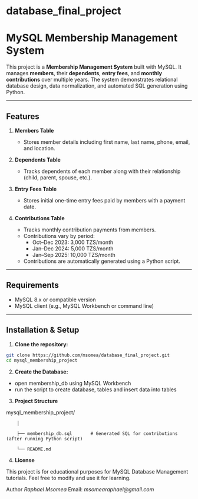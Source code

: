 # database_final_project
# MySQL Membership Management System

This project is a **Membership Management System** built with MySQL. It manages **members**, their **dependents**, **entry fees**, and **monthly contributions** over multiple years. The system demonstrates relational database design, data normalization, and automated SQL generation using Python.

---

## Features

1. **Members Table**
   - Stores member details including first name, last name, phone, email, and location.
   
2. **Dependents Table**
   - Tracks dependents of each member along with their relationship (child, parent, spouse, etc.).
   
3. **Entry Fees Table**
   - Stores initial one-time entry fees paid by members with a payment date.
   
4. **Contributions Table**
   - Tracks monthly contribution payments from members.
   - Contributions vary by period:
     - Oct–Dec 2023: 3,000 TZS/month
     - Jan–Dec 2024: 5,000 TZS/month
     - Jan–Sep 2025: 10,000 TZS/month
   - Contributions are automatically generated using a Python script.

---

## Requirements

- MySQL 8.x or compatible version
- MySQL client (e.g., MySQL Workbench or command line)

---

## Installation & Setup

1. **Clone the repository:**
```bash
git clone https://github.com/msomea/database_final_project.git
cd mysql_membership_project
```

2. **Create the Database:**
- open membership_db using MySQL Workbench
- run the script to create database, tables and insert data into tables

3. **Project Structure**

mysql_membership_project/

        │

        ├── membership_db.sql       # Generated SQL for contributions (after running Python script)

        └── README.md

4. **License**

This project is for educational purposes for MySQL Database Management tutorials. Feel free to modify and use it for learning.

Author
_Raphael Msomea_
Email: _msomearaphael@gmail.com_
